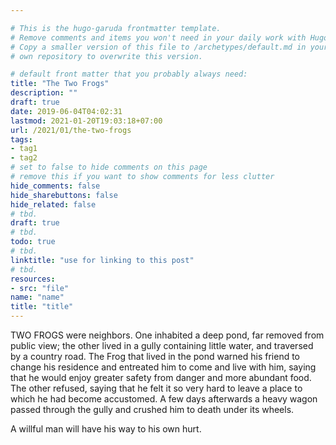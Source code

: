 ```yaml
---

# This is the hugo-garuda frontmatter template.
# Remove comments and items you won't need in your daily work with Hugo.
# Copy a smaller version of this file to /archetypes/default.md in your
# own repository to overwrite this version.

# default front matter that you probably always need:
title: "The Two Frogs"
description: ""
draft: true
date: 2019-06-04T04:02:31
lastmod: 2021-01-20T19:03:18+07:00
url: /2021/01/the-two-frogs
tags:
- tag1
- tag2
# set to false to hide comments on this page
# remove this if you want to show comments for less clutter
hide_comments: false
hide_sharebuttons: false
hide_related: false
# tbd.
draft: true
# tbd.
todo: true
# tbd.
linktitle: "use for linking to this post"
# tbd.
resources:
- src: "file"
name: "name"
title: "title"
---
```


TWO FROGS were neighbors. One inhabited a deep pond, far removed from public view; the other lived in a gully containing little water, and traversed by a country road. The Frog that lived in the pond warned his friend to change his residence and entreated him to come and live with him, saying that he would enjoy greater safety from danger and more abundant food. The other refused, saying that he felt it so very hard to leave a place to which he had become accustomed. A few days afterwards a heavy wagon passed through the gully and crushed him to death under its wheels.

A willful man will have his way to his own hurt.
